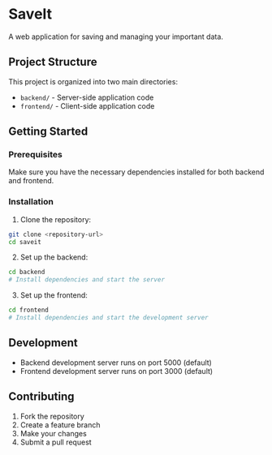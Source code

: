 # SaveIt

A web application for saving and managing your important data.

## Project Structure

This project is organized into two main directories:

- `backend/` - Server-side application code
- `frontend/` - Client-side application code

## Getting Started

### Prerequisites

Make sure you have the necessary dependencies installed for both backend and frontend.

### Installation

1. Clone the repository:
```bash
git clone <repository-url>
cd saveit
```

2. Set up the backend:
```bash
cd backend
# Install dependencies and start the server
```

3. Set up the frontend:
```bash
cd frontend
# Install dependencies and start the development server
```

## Development

- Backend development server runs on port 5000 (default)
- Frontend development server runs on port 3000 (default)

## Contributing

1. Fork the repository
2. Create a feature branch
3. Make your changes
4. Submit a pull request
 